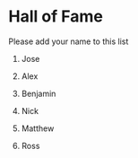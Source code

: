 # Hall of Fame
Please add your name to this list

1. Jose
2. Alex
3. Benjamin
4. Nick
5. Matthew

6. Ross
